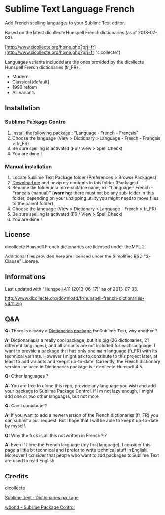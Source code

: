 Sublime Text Language French
============================

Add French spelling languages to your Sublime Text editor.

Based on the latest dicollecte Hunspell French dictionaries (as of 2013-07-03).

[http://www.dicollecte.org/home.php?prj=fr](http://www.dicollecte.org/home.php?prj=fr "dicollecte")

Languages variants included are the ones provided by the dicollecte Hunspell French dictionaries (fr_FR) :

  * Modern
  * Classical [default]
  * 1990 reform
  * All variants

Installation
------------

### Sublime Package Control

  1. Install the following package : "Language - French - Français"
  2. Choose the language (View > Dictionary > Language - French - Français > fr_FR)
  3. Be sure spelling is activated (F6 / View > Spell Check)
  4. You are done !

### Manual installation

  1. Locate Sublime Text Package folder (Preferences > Browse Packages)
  2. [Download me](https://nodeload.github.com/superbob/SublimeTextLanguageFrench/zip/master "Manual Package") and unzip my contents in this folder (Packages)
  3. Rename the folder in a more suitable name, ex: "Language - French - Français (manual)" (**warning:** there must not be any sub-folder in this folder, depending on your unzipping utility you might need to move files to the parent folder)
  4. Choose the language (View > Dictionary > Language - French > fr_FR)
  5. Be sure spelling is activated (F6 / View > Spell Check)
  6. You are done !

License
-------

dicollecte Hunspell French dictionaries are licensed under the MPL 2.

Additional files provided here are licensed under the Simplified BSD "2-Clause" License.

Informations
------------

Last updated with "Hunspell 4.11 (2013-06-17)" as of 2013-07-03.

http://www.dicollecte.org/download/fr/hunspell-french-dictionaries-v4.11.zip

Q&A
---

**Q:** There is already a [Dictionaries package](https://github.com/SublimeText/Dictionaries "Dictionaries package") for Sublime Text, why another ?

**A:** Dictionaries is a really cool package, but it is big (26 dictionaries, 21 different languages), and all variants are not included for each language. I want to provide a package that has only one main language (fr_FR) with its technical variants. However I might ask to contribute to this project later, at least to add variants and keep it up-to-date. Currently, the French dictionary version included in Dictionaries package is : dicollecte Hunspell 4.5.

**Q:** Other languages ?

**A:** You are free to clone this repo, provide any language you wish and add your package to Sublime Package Control. If I'm not lazy enough, I might add one or two other languages, but not more.

**Q:** Can I contribute ?

**A:** If you want to add a newer version of the French dictionaries (fr_FR) you can submit a pull request. But I hope that I will be able to keep it up-to-date by myself.

**Q:** Why the fuck is all this not written in French ?!?

**A:** Even if I love the French language (my first language), I consider this page a little bit technical and I prefer to write technical stuff in English. Moreover I consider that people who want to add packages to Sublime Text are used to read English.

Credits
-------

[dicollecte](http://www.dicollecte.org/ "dicollecte")

[Sublime Text - Dictionaries package](https://github.com/SublimeText/Dictionaries "Sublime Text - Dictionaries package")

[wbond - Sublime Package Control](http://wbond.net/sublime_packages/package_control "wbond - Sublime Package Control")

